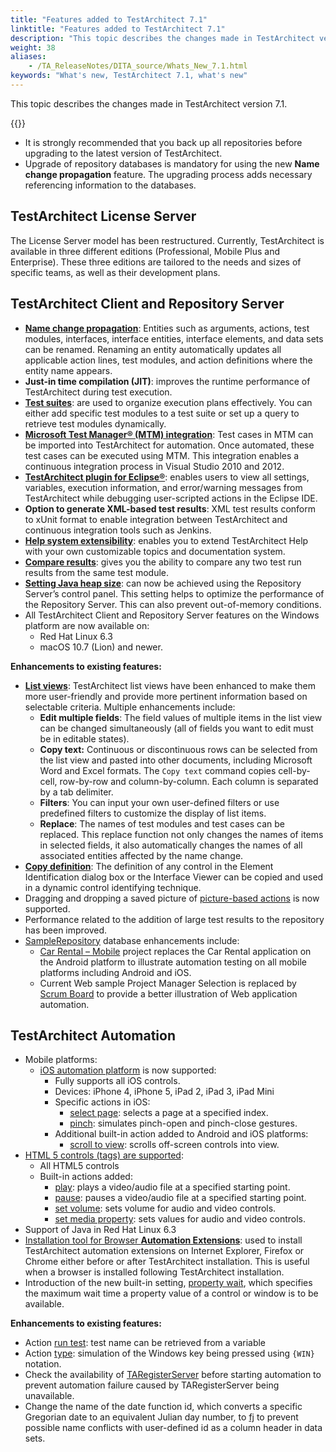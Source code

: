 ```yaml
--- 
title: "Features added to TestArchitect 7.1"
linktitle: "Features added to TestArchitect 7.1"
description: "This topic describes the changes made in TestArchitect version 7.1."
weight: 38
aliases: 
    - /TA_ReleaseNotes/DITA_source/Whats_New_7.1.html
keywords: "What's new, TestArchitect 7.1, what's new"
---
```


This topic describes the changes made in TestArchitect version 7.1.

{{<caution>}}

-   It is strongly recommended that you back up all repositories before upgrading to the latest version of TestArchitect.
-   Upgrade of repository databases is mandatory for using the new **Name change propagation** feature. The upgrading process adds necessary referencing information to the databases.

## TestArchitect License Server

The License Server model has been restructured. Currently, TestArchitect is available in three different editions \(Professional, Mobile Plus and Enterprise\). These three editions are tailored to the needs and sizes of specific teams, as well as their development plans.

## TestArchitect Client and Repository Server

-   [**Name change propagation**](/user-guide/projects-and-project-items/project-items/name-change-propagation): Entities such as arguments, actions, test modules, interfaces, interface entities, interface elements, and data sets can be renamed. Renaming an entity automatically updates all applicable action lines, test modules, and action definitions where the entity name appears.
-   **Just-in time compilation \(JIT\)**: improves the runtime performance of TestArchitect during test execution.
-   [**Test suites**](/user-guide/projects-and-project-items/project-items/test-suites/): are used to organize execution plans effectively. You can either add specific test modules to a test suite or set up a query to retrieve test modules dynamically.
-   [**Microsoft Test Manager® \(MTM\) integration**](/user-guide/integration-with-third-party-tools/tfs-integration/): Test cases in MTM can be imported into TestArchitect for automation. Once automated, these test cases can be executed using MTM. This integration enables a continuous integration process in Visual Studio 2010 and 2012.
-   [**TestArchitect plugin for Eclipse®**](/user-guide/integration-with-third-party-tools/working-with-eclipse/): enables users to view all settings, variables, execution information, and error/warning messages from TestArchitect while debugging user-scripted actions in the Eclipse IDE.
-   **Option to generate XML-based test results**: XML test results conform to xUnit format to enable integration between TestArchitect and continuous integration tools such as Jenkins.
-   [**Help system extensibility**](/user-guide/getting-started/working-with-testarchitect-client/advanced-features-of-testarchitect-client/help-system-extensibility/): enables you to extend TestArchitect Help with your own customizable topics and documentation system.
-   [**Compare results**](/user-guide/working-with-test-results/comparing-test-results/): gives you the ability to compare any two test run results from the same test module.
-   [**Setting Java heap size**](/administration-guide/repository-server-management/setting-java-heap-size): can now be achieved using the Repository Server’s control panel. This setting helps to optimize the performance of the Repository Server. This can also prevent out-of-memory conditions.
-   All TestArchitect Client and Repository Server features on the Windows platform are now available on:
    -   Red Hat Linux 6.3
    -   macOS 10.7 \(Lion\) and newer.

**Enhancements to existing features:**

-   [**List views**](/user-guide/projects-and-project-items/project-items/list-view/): TestArchitect list views have been enhanced to make them more user-friendly and provide more pertinent information based on selectable criteria. Multiple enhancements include:
    -   **Edit multiple fields**: The field values of multiple items in the list view can be changed simultaneously \(all of fields you want to edit must be in editable states\).
    -   **Copy text:** Continuous or discontinuous rows can be selected from the list view and pasted into other documents, including Microsoft Word and Excel formats. The `Copy text` command copies cell-by-cell, row-by-row and column-by-column. Each column is separated by a tab delimiter.
    -   **Filters**: You can input your own user-defined filters or use predefined filters to customize the display of list items.
    -   **Replace**: The names of test modules and test cases can be replaced. This replace function not only changes the names of items in selected fields, it also automatically changes the names of all associated entities affected by the name change.
-   [**Copy definition**](/user-guide/interface-definitions/dynamic-identifiers): The definition of any control in the Element Identification dialog box or the Interface Viewer can be copied and used in a dynamic control identifying technique.
-   Dragging and dropping a saved picture of [picture-based actions](/automation-guide/action-based-testing-language/built-in-actions/user-interface-actions/picture-handling/) is now supported.
-   Performance related to the addition of large test results to the repository has been improved.
-   [SampleRepository](/user-guide/getting-started/sample-repository/) database enhancements include:
    -   [Car Rental – Mobile](/user-guide/getting-started/sample-repository/car-rental-mobile/) project replaces the Car Rental application on the Android platform to illustrate automation testing on all mobile platforms including Android and iOS.
    -   Current Web sample Project Manager Selection is replaced by [Scrum Board](/user-guide/getting-started/sample-repository/scrum-board/) to provide a better illustration of Web application automation.

## TestArchitect Automation

-   Mobile platforms:
    -   [iOS automation platform](/automation-guide/application-testing/mobile-testing/testing-mobile-applications/ios-automation/) is now supported:
        -   Fully supports all iOS controls.
        -   Devices: iPhone 4, iPhone 5, iPad 2, iPad 3, iPad Mini
        -   Specific actions in iOS:
            -   [select page](/automation-guide/action-based-testing-language/built-in-actions/user-interface-actions/tab-controls/select-page): selects a page at a specified index.
            -   [pinch](/automation-guide/action-based-testing-language/built-in-actions/system-actions/device/pinch): simulates pinch-open and pinch-close gestures.
        -   Additional built-in action added to Android and iOS platforms:
            -   [scroll to view](/automation-guide/action-based-testing-language/built-in-actions/system-actions/device/scroll-to-view): scrolls off-screen controls into view.
-   [HTML 5 controls \(tags\) are supported](/automation-guide/application-testing/testing-web-and-ria-applications/testing-web-applications/automated-web-testing-with-non-webdriver/html5-support/):
    -   All HTML5 controls
    -   Built-in actions added:
        -   [play](/automation-guide/action-based-testing-language/built-in-actions/user-interface-actions/media-control/play): plays a video/audio file at a specified starting point.
        -   [pause](/automation-guide/action-based-testing-language/built-in-actions/user-interface-actions/media-control/pause): pauses a video/audio file at a specified starting point.
        -   [set volume](/automation-guide/action-based-testing-language/built-in-actions/user-interface-actions/media-control/set-volume): sets volume for audio and video controls.
        -   [set media property](/automation-guide/action-based-testing-language/built-in-actions/user-interface-actions/media-control/set-media-property): sets values for audio and video controls.
-   Support of Java in Red Hat Linux 6.3
-   [Installation tool for Browser **Automation Extensions**](/automation-guide/application-testing/testing-web-and-ria-applications/testing-web-applications/automated-web-testing-with-non-webdriver/preparing-web-browsers/automation-agent-manager): used to install TestArchitect automation extensions on Internet Explorer, Firefox or Chrome either before or after TestArchitect installation. This is useful when a browser is installed following TestArchitect installation.
-   Introduction of the new built-in setting, [property wait](/automation-guide/action-based-testing-language/built-in-settings/timing-settings/property-wait), which specifies the maximum wait time a property value of a control or window is to be available.

**Enhancements to existing features:**

-   Action [run test](/automation-guide/action-based-testing-language/built-in-actions/test-support-actions/control-flow/run-test): test name can be retrieved from a variable
-   Action [type](/automation-guide/action-based-testing-language/built-in-actions/system-actions/keyboard/type): simulation of the Windows key being pressed using `{WIN}` notation.
-   Check the availability of [TARegisterServer](/administration-guide/testarchitect-register-server) before starting automation to prevent automation failure caused by TARegisterServer being unavailable.
-   Change the name of the date function id, which converts a specific Gregorian date to an equivalent Julian day number, to [fj](/automation-guide/action-based-testing-language/the-test-language/functions/date-functions/fj-date) to prevent possible name conflicts with user-defined id as a column header in data sets.




